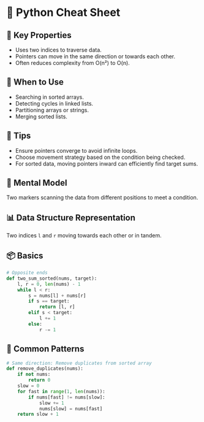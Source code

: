 # 📝 Python Cheat Sheet

## 📌 Key Properties

- Uses two indices to traverse data.
- Pointers can move in the same direction or towards each other.
- Often reduces complexity from O(n²) to O(n).

## 🧠 When to Use

- Searching in sorted arrays.
- Detecting cycles in linked lists.
- Partitioning arrays or strings.
- Merging sorted lists.

## 🧠 Tips

- Ensure pointers converge to avoid infinite loops.
- Choose movement strategy based on the condition being checked.
- For sorted data, moving pointers inward can efficiently find target sums.

## 🧩 Mental Model

Two markers scanning the data from different positions to meet a condition.

## 📊 Data Structure Representation

Two indices `l` and `r` moving towards each other or in tandem.

## 📦 Basics

```python
# Opposite ends
def two_sum_sorted(nums, target):
    l, r = 0, len(nums) - 1
    while l < r:
        s = nums[l] + nums[r]
        if s == target:
            return [l, r]
        elif s < target:
            l += 1
        else:
            r -= 1
```

## 🎯 Common Patterns

```python
# Same direction: Remove duplicates from sorted array
def remove_duplicates(nums):
    if not nums:
        return 0
    slow = 0
    for fast in range(1, len(nums)):
        if nums[fast] != nums[slow]:
            slow += 1
            nums[slow] = nums[fast]
    return slow + 1
```
